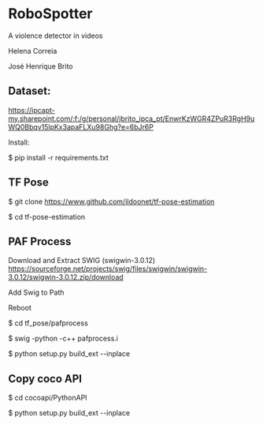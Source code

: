 
# RoboSpotter

A violence detector in videos



Helena Correia

José Henrique Brito

## Dataset:

https://ipcapt-my.sharepoint.com/:f:/g/personal/jbrito_ipca_pt/EnwrKzWGR4ZPuR3RgH9uWQ0Bbqv15lpKx3apaFLXu98Ghg?e=6bJr6P

Install:

$ pip install -r requirements.txt

## TF Pose
$ git clone https://www.github.com/ildoonet/tf-pose-estimation

$ cd tf-pose-estimation


## PAF Process

Download and Extract SWIG (swigwin-3.0.12) https://sourceforge.net/projects/swig/files/swigwin/swigwin-3.0.12/swigwin-3.0.12.zip/download

Add Swig to Path

Reboot

$ cd tf_pose/pafprocess

$ swig -python -c++ pafprocess.i

$ python setup.py build_ext --inplace


## Copy coco API

$ cd cocoapi/PythonAPI

$ python setup.py build_ext --inplace
